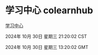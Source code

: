 # 学习中心 colearnhub
[学习中心](http://219.139.197.74:56308/colearnhub/)

2024年 10月 30日 星期三 21:20:02 CST

2024年 10月 30日 星期三 13:20:02 GMT
